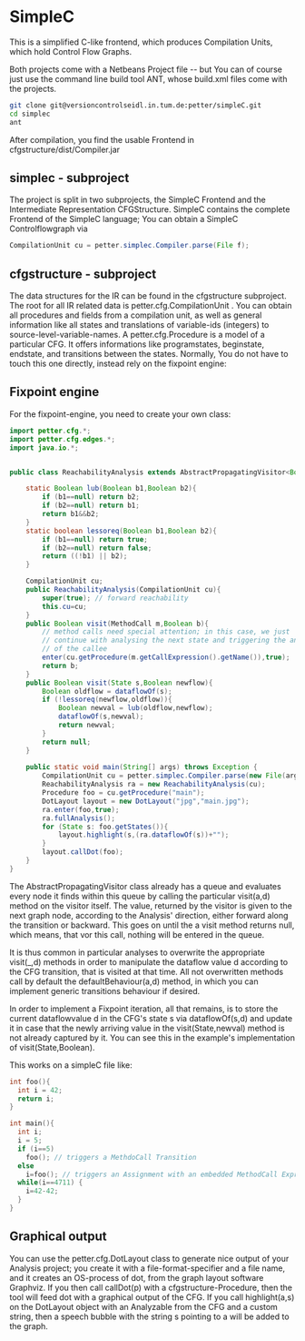 # SimpleC

This is a simplified C-like frontend, which produces Compilation Units, which
hold Control Flow Graphs.

Both projects come with a Netbeans Project file -- but You can of course just
use the command line build tool ANT, whose build.xml files come with the
projects.

```bash
git clone git@versioncontrolseidl.in.tum.de:petter/simpleC.git
cd simplec
ant
```

After compilation, you find the usable Frontend in cfgstructure/dist/Compiler.jar

## simplec - subproject

The project is split in two subprojects, the SimpleC Frontend and the
Intermediate Representation CFGStructure. SimpleC contains the complete
Frontend of the SimpleC language; You can obtain a SimpleC Controlflowgraph via

```java
CompilationUnit cu = petter.simplec.Compiler.parse(File f);
```

## cfgstructure - subproject

The data structures for the IR can be found in the cfgstructure subproject. The
root for all IR related data is petter.cfg.CompilationUnit . You can obtain
all procedures and fields from a compilation unit, as well as general information
like all states and translations of variable-ids (integers) to 
source-level-variable-names. A petter.cfg.Procedure is a model of a particular CFG.
It offers informations like programstates, beginstate, endstate, and transitions
between the states. Normally, You do not have to touch this one directly, instead
rely on the fixpoint engine:

## Fixpoint engine

For the fixpoint-engine, you need to create your own class:

```java
import petter.cfg.*;
import petter.cfg.edges.*;
import java.io.*;


public class ReachabilityAnalysis extends AbstractPropagatingVisitor<Boolean>{

    static Boolean lub(Boolean b1,Boolean b2){
	    if (b1==null) return b2;
	    if (b2==null) return b1;
	    return b1&&b2;
    }
    static boolean lessoreq(Boolean b1,Boolean b2){
	    if (b1==null) return true;
	    if (b2==null) return false;
	    return ((!b1) || b2);
    }

    CompilationUnit cu;
    public ReachabilityAnalysis(CompilationUnit cu){
        super(true); // forward reachability
	    this.cu=cu;
    }
    public Boolean visit(MethodCall m,Boolean b){
        // method calls need special attention; in this case, we just 
        // continue with analysing the next state and triggering the analysis
        // of the callee
	    enter(cu.getProcedure(m.getCallExpression().getName()),true);
	    return b;
    }
    public Boolean visit(State s,Boolean newflow){
	    Boolean oldflow = dataflowOf(s);
	    if (!lessoreq(newflow,oldflow)){
	        Boolean newval = lub(oldflow,newflow);
	        dataflowOf(s,newval);
	        return newval;
	    }
	    return null;
    }
   
    public static void main(String[] args) throws Exception {
        CompilationUnit cu = petter.simplec.Compiler.parse(new File(args[0]));
        ReachabilityAnalysis ra = new ReachabilityAnalysis(cu);
        Procedure foo = cu.getProcedure("main");
	    DotLayout layout = new DotLayout("jpg","main.jpg");
        ra.enter(foo,true);
        ra.fullAnalysis();
	    for (State s: foo.getStates()){
	        layout.highlight(s,(ra.dataflowOf(s))+"");
	    }
	    layout.callDot(foo);
    }
}
```

The AbstractPropagatingVisitor class already has a queue and evaluates
every node it finds within this queue by calling the particular visit(a,d)
method on the visitor itself. The value, returned by the visitor is given
to the next graph node, according to the Analysis' direction, either forward
along the transition or backward. This goes on until the a visit method 
returns null, which means, that vor this call, nothing will be entered in the
queue.

It is thus common in particular analyses to overwrite the appropriate visit(_,d)
methods in order to manipulate the dataflow value d according to the CFG 
transition, that is visited at that time. All not overwritten methods call by
default the defaultBehaviour(a,d) method, in which you can implement generic 
transitions behaviour if desired.

In order to implement a Fixpoint iteration, all that remains, is to store
the current dataflowvalue d in the CFG's state s via dataflowOf(s,d) and update
it in case that the newly arriving value in the visit(State,newval) method
is not already captured by it. You can see this in the example's implementation
of visit(State,Boolean).

This works on a simpleC file like:

```c
int foo(){
  int i = 42;
  return i;
}

int main(){
  int i;
  i = 5;
  if (i==5) 
    foo(); // triggers a MethdoCall Transition
  else    
    i=foo(); // triggers an Assignment with an embedded MethodCall Expression!
  while(i==4711) {
    i=42-42;
  }
}
```

## Graphical output

You can use the petter.cfg.DotLayout class to generate nice output of your
Analysis project; you create it with a file-format-specifier and a file name, and
it creates an OS-process of dot, from the graph layout software Graphviz. If you
then call callDot(p) with a cfgstructure-Procedure, then the tool will feed dot
with a graphical output of the CFG. If you call highlight(a,s) on the DotLayout
object with an Analyzable from the CFG and a custom string, then a speech bubble
with the string s pointing to a will be added to the graph.